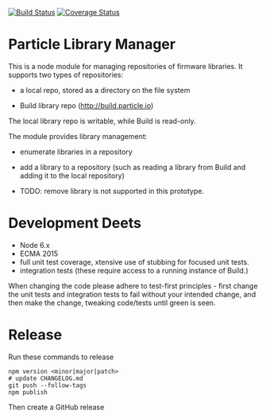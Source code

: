 [![Build Status](https://travis-ci.org/particle-iot/particle-library-manager.svg?branch=master)](https://travis-ci.org/particle-iot/particle-library-manager)
[![Coverage Status](https://coveralls.io/repos/github/particle-iot/particle-library-manager/badge.svg?branch=master)](https://coveralls.io/github/particle-iot/particle-library-manager?branch=master)

# Particle Library Manager

This is a node module for managing repositories of firmware libraries. It supports two types of repositories:

- a local repo, stored as a directory on the file system

- Build library repo (http://build.particle.io)

The local library repo is writable, while Build is read-only.

The module provides library management:

- enumerate libraries in a repository

- add a library to a repository (such as reading a library from Build and adding it to the local repository)

- TODO: remove library is not supported in this prototype.


# Development Deets

- Node 6.x
- ECMA 2015
- full unit test coverage, xtensive use of stubbing for focused unit tests.
- integration tests (these require access to a running instance of Build.)

When changing the code please adhere to test-first principles - first change the unit tests and integration tests to
fail without your intended change, and then make the change, tweaking code/tests until green is seen.

# Release

Run these commands to release
```
npm version <minor|major|patch>
# update CHANGELOG.md
git push --follow-tags
npm publish
```

Then create a GitHub release

